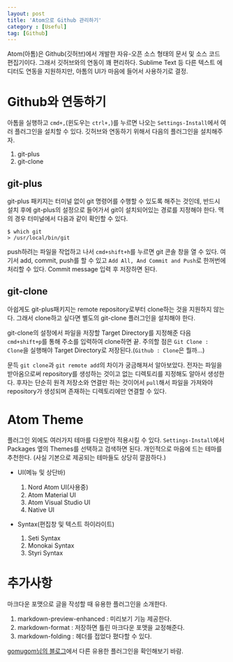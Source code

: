 ```yaml
---
layout: post
title: 'Atom으로 Github 관리하기'
category : [Useful]
tag: [Github]
---
```


Atom(아톰)은 Github(깃허브)에서 개발한 자유-오픈 소스 형태의 문서 및 소스 코드 편집기이다. 그래서 깃허브와의 연동이 꽤 편리하다. Sublime Text 등 다른 텍스트 에디터도 연동을 지원하지만, 아톰의 UI가 마음에 들어서 사용하기로 결정.

# Github와 연동하기

아톰을 실행하고 `cmd+,`(윈도우는 `ctrl+,`)를 누르면 나오는 `Settings-Install`에서 여러 플러그인을 설치할 수 있다. 깃허브와 연동하기 위해서 다음의 플러그인을 설치해주자.

1.	git-plus
2.	git-clone

## git-plus

git-plus 패키지는 터미널 없이 git 명령어를 수행할 수 있도록 해주는 것인데, 반드시 설치 후에 git-plus의 설정으로 들어가서 git이 설치되어있는 경로를 지정해야 한다. 맥의 경우 터미널에서 다음과 같이 확인할 수 있다.

```terminal
$ which git
> /usr/local/bin/git
```

push하려는 파일을 작업하고 나서 `cmd+shift+h`를 누르면 git 콘솔 창을 열 수 있다. 여기서 add, commit, push를 할 수 있고 `Add All, And Commit and Push`로 한꺼번에 처리할 수 있다. Commit message 입력 후 저장하면 된다.

## git-clone

아쉽게도 git-plus패키지는 remote repository로부터 clone하는 것을 지원하지 않는다. 그래서 clone하고 싶다면 별도의 git-clone 플러그인을 설치해야 한다.

git-clone의 설정에서 파일을 저장할 Target Directory를 지정해준 다음 `cmd+shift+p`를 통해 주소를 입력하여 clone하면 끝. 주의할 점은 `Git Clone : Clone`을 실행해야 Target Directory로 저장된다.(`Github : Clone`은 뭘까...)

문득 `git clone`과 `git remote add`의 차이가 궁금해져서 알아보았다. 전자는 파일을 받아옴으로써 repository를 생성하는 것이고 없는 디렉토리를 지정해도 알아서 생성한다. 후자는 단순히 원격 저장소와 연결만 하는 것이어서 `pull`해서 파일을 가져와야 repository가 생성되며 존재하는 디렉토리에만 연결할 수 있다.

# Atom Theme

플러그인 외에도 여러가지 테마를 다운받아 적용시킬 수 있다. `Settings-Install`에서 Packages 옆의 Themes를 선택하고 검색하면 된다. 개인적으로 마음에 드는 테마를 추천한다. (사실 기본으로 제공되는 테마들도 상당히 깔끔하다.)

*	UI(메뉴 및 상단바)

	1.	Nord Atom UI(사용중)
	2.	Atom Material UI
	3.	Atom Visual Studio UI
	4.	Native UI

*	Syntax(편집창 및 텍스트 하이라이트)

	1.	Seti Syntax
	2.	Monokai Syntax
	3.	Styri Syntax

# 추가사항

마크다운 포맷으로 글을 작성할 때 유용한 플러그인을 소개한다.

1.	markdown-preview-enhanced : 미리보기 기능 제공한다.
2.	markdown-format : 저장하면 틀린 마크다운 포맷을 교정해준다.
3.	markdown-folding : 헤더를 접었다 폈다할 수 있다.

[gomugom님의 블로그](https://gomugom.github.io/atom-packages/)에서 다른 유용한 플러그인을 확인해보기 바람.
